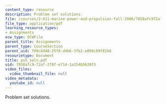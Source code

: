 ```yaml
---
content_type: resource
description: Problem set solutions.
file: /courses/2-611-marine-power-and-propulsion-fall-2006/7858afc972af2f8fe7141a154b5620f3_ps5_soln.pdf
file_type: application/pdf
learning_resource_types:
- Assignments
ocw_type: OCWFile
parent_title: Assignments
parent_type: CourseSection
parent_uid: f09c8d48-25f8-d4b6-3fb2-e899c89f81b0
resourcetype: Document
title: ps5_soln.pdf
uid: 7858afc9-72af-2f8f-e714-1a154b5620f3
video_files:
  video_thumbnail_file: null
video_metadata:
  youtube_id: null
---
```

Problem set solutions.

